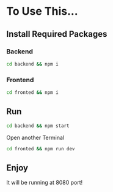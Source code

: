 # To Use This...

## Install Required Packages
### Backend
```bash
cd backend && npm i
```
### Frontend
```bash
cd fronted && npm i 
```

## Run
```bash
cd backend && npm start
```
Open another Terminal
```bash
cd fronted && npm run dev
```

## Enjoy
It will be running at 8080 port!
